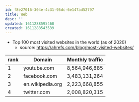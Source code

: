 ```yaml
---
id: f8e27016-304e-4c31-95dc-6e147ad52797
title: Web
desc: ''
updated: 1611288595460
created: 1611288543539
---
```



- Top 100 most visited websites in the world (as of 2020)
    - source: https://ahrefs.com/blog/most-visited-websites/

rank | Domain | Monthly traffic
--|--------|----------------
1 | youtube.com |  8,564,946,885
2 | facebook.com | 3,483,131,264
3 | en.wikipedia.org | 2,223,668,855
4 | twitter.com | 2,008,820,315